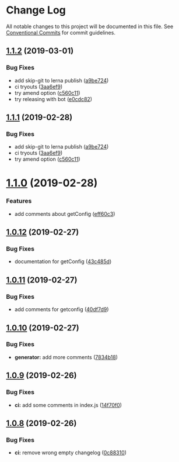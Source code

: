 # Change Log

All notable changes to this project will be documented in this file.
See [Conventional Commits](https://conventionalcommits.org) for commit guidelines.

## [1.1.2](https://github.com/vue-styleguidist/vue-cli-plugin-styleguidist/compare/v1.1.0...v1.1.2) (2019-03-01)


### Bug Fixes

* add skip-git to lerna publish ([a9be724](https://github.com/vue-styleguidist/vue-cli-plugin-styleguidist/commit/a9be724))
* ci tryouts ([3aa6ef9](https://github.com/vue-styleguidist/vue-cli-plugin-styleguidist/commit/3aa6ef9))
* try amend option ([c560c11](https://github.com/vue-styleguidist/vue-cli-plugin-styleguidist/commit/c560c11))
* try releasing with bot ([e0cdc82](https://github.com/vue-styleguidist/vue-cli-plugin-styleguidist/commit/e0cdc82))





## [1.1.1](https://github.com/vue-styleguidist/vue-cli-plugin-styleguidist/compare/v1.1.0...v1.1.1) (2019-02-28)


### Bug Fixes

* add skip-git to lerna publish ([a9be724](https://github.com/vue-styleguidist/vue-cli-plugin-styleguidist/commit/a9be724))
* ci tryouts ([3aa6ef9](https://github.com/vue-styleguidist/vue-cli-plugin-styleguidist/commit/3aa6ef9))
* try amend option ([c560c11](https://github.com/vue-styleguidist/vue-cli-plugin-styleguidist/commit/c560c11))





# [1.1.0](https://github.com/vue-styleguidist/vue-cli-plugin-styleguidist/compare/v1.0.12...v1.1.0) (2019-02-28)


### Features

* add comments about getConfig ([eff60c3](https://github.com/vue-styleguidist/vue-cli-plugin-styleguidist/commit/eff60c3))





## [1.0.12](https://github.com/vue-styleguidist/vue-cli-plugin-styleguidist/compare/v1.0.11...v1.0.12) (2019-02-27)


### Bug Fixes

* documentation for getConfig ([43c485d](https://github.com/vue-styleguidist/vue-cli-plugin-styleguidist/commit/43c485d))





## [1.0.11](https://github.com/vue-styleguidist/vue-cli-plugin-styleguidist/compare/v1.0.10...v1.0.11) (2019-02-27)


### Bug Fixes

* add comments for getconfig ([40df7d9](https://github.com/vue-styleguidist/vue-cli-plugin-styleguidist/commit/40df7d9))





## [1.0.10](https://github.com/vue-styleguidist/vue-cli-plugin-styleguidist/compare/v1.0.9...v1.0.10) (2019-02-27)


### Bug Fixes

* **generator:** add more comments ([7834b18](https://github.com/vue-styleguidist/vue-cli-plugin-styleguidist/commit/7834b18))





## [1.0.9](https://github.com/vue-styleguidist/vue-cli-plugin-styleguidist/compare/v1.0.8...v1.0.9) (2019-02-26)


### Bug Fixes

* **ci:** add some comments in index.js ([14f70f0](https://github.com/vue-styleguidist/vue-cli-plugin-styleguidist/commit/14f70f0))





## [1.0.8](https://github.com/vue-styleguidist/vue-cli-plugin-styleguidist/compare/v1.0.7...v1.0.8) (2019-02-26)


### Bug Fixes

* **ci:** remove wrong empty changelog ([0c88310](https://github.com/vue-styleguidist/vue-cli-plugin-styleguidist/commit/0c88310))
